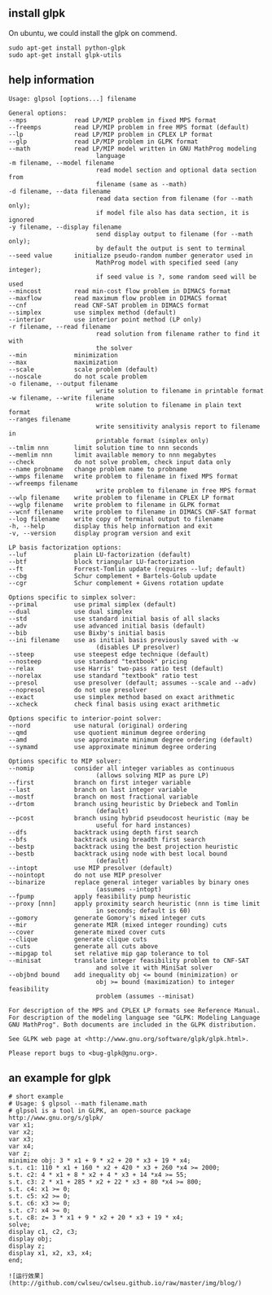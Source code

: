 




## install glpk
On ubuntu, we could install the glpk on commend.

	sudo apt-get install python-glpk
	sudo apt-get install glpk-utils

## help information

	Usage: glpsol [options...] filename

	General options:
	--mps             read LP/MIP problem in fixed MPS format
	--freemps         read LP/MIP problem in free MPS format (default)
	--lp              read LP/MIP problem in CPLEX LP format
	--glp             read LP/MIP problem in GLPK format 
	--math            read LP/MIP model written in GNU MathProg modeling
							language
	-m filename, --model filename
							read model section and optional data section from
							filename (same as --math)
	-d filename, --data filename
							read data section from filename (for --math only);
							if model file also has data section, it is ignored
	-y filename, --display filename
							send display output to filename (for --math only);
							by default the output is sent to terminal
	--seed value      initialize pseudo-random number generator used in
							MathProg model with specified seed (any integer);
							if seed value is ?, some random seed will be used
	--mincost         read min-cost flow problem in DIMACS format
	--maxflow         read maximum flow problem in DIMACS format
	--cnf             read CNF-SAT problem in DIMACS format
	--simplex         use simplex method (default)
	--interior        use interior point method (LP only)
	-r filename, --read filename
							read solution from filename rather to find it with
							the solver
	--min             minimization
	--max             maximization
	--scale           scale problem (default)
	--noscale         do not scale problem
	-o filename, --output filename
							write solution to filename in printable format
	-w filename, --write filename
							write solution to filename in plain text format
	--ranges filename
							write sensitivity analysis report to filename in
							printable format (simplex only)
	--tmlim nnn       limit solution time to nnn seconds 
	--memlim nnn      limit available memory to nnn megabytes
	--check           do not solve problem, check input data only
	--name probname   change problem name to probname
	--wmps filename   write problem to filename in fixed MPS format
	--wfreemps filename
							write problem to filename in free MPS format
	--wlp filename    write problem to filename in CPLEX LP format
	--wglp filename   write problem to filename in GLPK format
	--wcnf filename   write problem to filename in DIMACS CNF-SAT format
	--log filename    write copy of terminal output to filename
	-h, --help        display this help information and exit
	-v, --version     display program version and exit

	LP basis factorization options:
	--luf             plain LU-factorization (default)
	--btf             block triangular LU-factorization
	--ft              Forrest-Tomlin update (requires --luf; default)
	--cbg             Schur complement + Bartels-Golub update
	--cgr             Schur complement + Givens rotation update

	Options specific to simplex solver:
	--primal          use primal simplex (default)
	--dual            use dual simplex
	--std             use standard initial basis of all slacks
	--adv             use advanced initial basis (default)
	--bib             use Bixby's initial basis
	--ini filename    use as initial basis previously saved with -w
							(disables LP presolver)
	--steep           use steepest edge technique (default)
	--nosteep         use standard "textbook" pricing
	--relax           use Harris' two-pass ratio test (default)
	--norelax         use standard "textbook" ratio test
	--presol          use presolver (default; assumes --scale and --adv)
	--nopresol        do not use presolver
	--exact           use simplex method based on exact arithmetic
	--xcheck          check final basis using exact arithmetic

	Options specific to interior-point solver:
	--nord            use natural (original) ordering
	--qmd             use quotient minimum degree ordering
	--amd             use approximate minimum degree ordering (default)
	--symamd          use approximate minimum degree ordering

	Options specific to MIP solver:
	--nomip           consider all integer variables as continuous
							(allows solving MIP as pure LP)
	--first           branch on first integer variable
	--last            branch on last integer variable
	--mostf           branch on most fractional variable 
	--drtom           branch using heuristic by Driebeck and Tomlin
							(default)
	--pcost           branch using hybrid pseudocost heuristic (may be
							useful for hard instances)
	--dfs             backtrack using depth first search 
	--bfs             backtrack using breadth first search
	--bestp           backtrack using the best projection heuristic
	--bestb           backtrack using node with best local bound
							(default)
	--intopt          use MIP presolver (default)
	--nointopt        do not use MIP presolver
	--binarize        replace general integer variables by binary ones
							(assumes --intopt)
	--fpump           apply feasibility pump heuristic
	--proxy [nnn]     apply proximity search heuristic (nnn is time limit
							in seconds; default is 60)
	--gomory          generate Gomory's mixed integer cuts
	--mir             generate MIR (mixed integer rounding) cuts
	--cover           generate mixed cover cuts
	--clique          generate clique cuts
	--cuts            generate all cuts above
	--mipgap tol      set relative mip gap tolerance to tol
	--minisat         translate integer feasibility problem to CNF-SAT
							and solve it with MiniSat solver
	--objbnd bound    add inequality obj <= bound (minimization) or
							obj >= bound (maximization) to integer feasibility
							problem (assumes --minisat)

	For description of the MPS and CPLEX LP formats see Reference Manual.
	For description of the modeling language see "GLPK: Modeling Language
	GNU MathProg". Both documents are included in the GLPK distribution.

	See GLPK web page at <http://www.gnu.org/software/glpk/glpk.html>.

	Please report bugs to <bug-glpk@gnu.org>.

## an example for glpk

	# short example
	# Usage: $ glpsol --math filename.math
	# glpsol is a tool in GLPK, an open-source package http://www.gnu.org/s/glpk/
	var x1;
	var x2;
	var x3;
	var x4;
	var z;
	minimize obj: 3 * x1 + 9 * x2 + 20 * x3 + 19 * x4;
	s.t. c1: 110 * x1 + 160 * x2 + 420 * x3 + 260 *x4 >= 2000;
	s.t. c2: 4 * x1 + 8 * x2 + 4 * x3 + 14 *x4 >= 55;
	s.t. c3: 2 * x1 + 285 * x2 + 22 * x3 + 80 *x4 >= 800;
	s.t. c4: x1 >= 0;
	s.t. c5: x2 >= 0;
	s.t. c6: x3 >= 0;
	s.t. c7: x4 >= 0;
	s.t. c8: z= 3 * x1 + 9 * x2 + 20 * x3 + 19 * x4;
	solve;
	display c1, c2, c3;
	display obj;
	display z;
	display x1, x2, x3, x4;
	end;

	![运行效果](http://github.com/cwlseu/cwlseu.github.io/raw/master/img/blog/)
